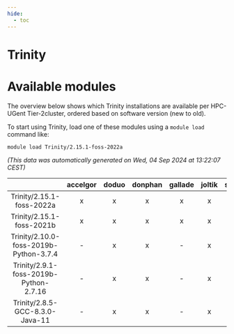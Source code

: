 ```yaml
---
hide:
  - toc
---
```


Trinity
=======

# Available modules


The overview below shows which Trinity installations are available per HPC-UGent Tier-2cluster, ordered based on software version (new to old).

To start using Trinity, load one of these modules using a `module load` command like:

```shell
module load Trinity/2.15.1-foss-2022a
```

*(This data was automatically generated on Wed, 04 Sep 2024 at 13:22:07 CEST)*  

| |accelgor|doduo|donphan|gallade|joltik|shinx|skitty|
| :---: | :---: | :---: | :---: | :---: | :---: | :---: | :---: |
|Trinity/2.15.1-foss-2022a|x|x|x|x|x|-|x|
|Trinity/2.15.1-foss-2021b|x|x|x|x|x|-|x|
|Trinity/2.10.0-foss-2019b-Python-3.7.4|-|x|x|-|x|-|x|
|Trinity/2.9.1-foss-2019b-Python-2.7.16|-|x|x|-|x|-|x|
|Trinity/2.8.5-GCC-8.3.0-Java-11|-|x|x|-|x|-|x|
